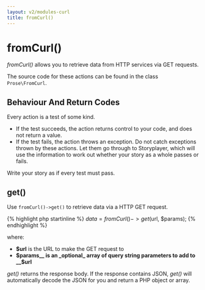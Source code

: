 ```yaml
---
layout: v2/modules-curl
title: fromCurl()
---
```


# fromCurl()

_fromCurl()_ allows you to retrieve data from HTTP services via GET requests.

The source code for these actions can be found in the class `Prose\FromCurl`.

## Behaviour And Return Codes

Every action is a test of some kind.

* If the test succeeds, the action returns control to your code, and does not return a value.
* If the test fails, the action throws an exception. Do not catch exceptions thrown by these actions. Let them go through to Storyplayer, which will use the information to work out whether your story as a whole passes or fails.

Write your story as if every test must pass.

## get()

Use `fromCurl()->get()` to retrieve data via a HTTP GET request.

{% highlight php startinline %}
$data = fromCurl()->get($url, $params);
{% endhighlight %}

where:

* __$url__ is the URL to make the GET request to
* __$params__ is an _optional_ array of query string parameters to add to __$url__

_get()_ returns the response body. If the response contains JSON, _get()_ will automatically decode the JSON for you and return a PHP object or array.